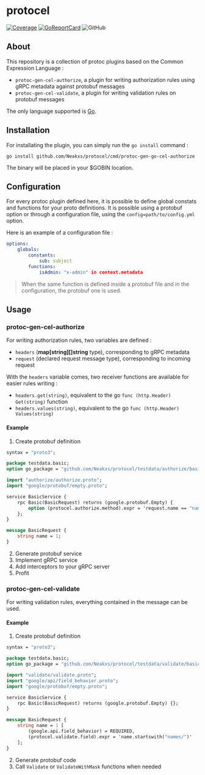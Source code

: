 # protocel

[![Coverage](https://coveralls.io/repos/Neakxs/protocel/badge.svg?branch=main&service=github)](https://coveralls.io/github/Neakxs/protocel?branch=main) [![GoReportCard](https://goreportcard.com/badge/github.com/Neakxs/protocel)](https://goreportcard.com/badge/github.com/Neakxs/protocel) ![GitHub](https://img.shields.io/github/license/Neakxs/protocel)

## About

This repository is a collection of protoc plugins based on the Common Expression Language :

- `protoc-gen-cel-authorize`, a plugin for writing authorization rules using gRPC metadata against protobuf messages
- `protoc-gen-cel-validate`, a plugin for writing validation rules on protobuf messages

The only language supported is [Go](https://go.dev/).

## Installation

For installating the plugin, you can simply run the `go install` command :

```shell
go install github.com/Neakxs/protocel/cmd/protoc-gen-go-cel-authorize
```

The binary will be placed in your $GOBIN location.

## Configuration

For every protoc plugin defined here, it is possible to define global constats and functions for your proto definitions. It is possible using a protobuf option or through a configuration file, using the `config=path/to/config.yml` option.

Here is an example of a configuration file :

```yaml
options:
    globals:
        constants:
            sub: subject
        functions:
            isAdmin: "x-admin" in context.metadata
```

> When the same function is defined inside a protobuf file and in the configuration, the protobuf one is used.

## Usage

### protoc-gen-cel-authorize

For writing authorization rules, two variables are defined :

- `headers` (**map[string][]string** type), corresponding to gRPC metadata
- `request` (declared request message type), corresponding to incoming request

With the `headers` variable comes, two receiver functions are available for easier rules writing :
- `headers.get(string)`, equivalent to the go `func (http.Header) Get(string)` function
- `headers.values(string)`, equivalent to the go `func (http.Header) Values(string)`

#### Example

1. Create protobuf definition

```protobuf
syntax = "proto3";

package testdata.basic;
option go_package = "github.com/Neakxs/protocel/testdata/authorize/basic";

import "authorize/authorize.proto";
import "google/protobuf/empty.proto";

service BasicService {
    rpc Basic(BasicRequest) returns (google.protobuf.Empty) {
        option (protocel.authorize.method).expr = 'request.name == "name"';
    };
}

message BasicRequest {
    string name = 1;
}
```

2. Generate protobuf service
3. Implement gRPC service
4. Add interceptors to your gRPC server
5. Profit

### protoc-gen-cel-validate

For writing validation rules, everything contained in the message can be used.

#### Example

1. Create protobuf definition

```protobuf
syntax = "proto3";

package testdata.basic;
option go_package = "github.com/Neakxs/protocel/testdata/validate/basic";

import "validate/validate.proto";
import "google/api/field_behavior.proto";
import "google/protobuf/empty.proto";

service BasicService {
    rpc Basic(BasicRequest) returns (google.protobuf.Empty) {};
}

message BasicRequest {
    string name = 1 [
        (google.api.field_behavior) = REQUIRED,
        (protocel.validate.field).expr = 'name.startswith("names/")'
    ];
}
```

2. Generate protobuf code
3. Call `Validate` or `ValidateWithMask` functions when needed